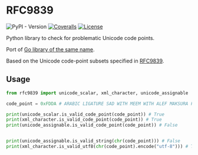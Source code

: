 # RFC9839

![PyPI - Version](https://img.shields.io/pypi/v/rfc9839?style=for-the-badge)
[![Coveralls](https://img.shields.io/coverallsCoverage/github/elliotwutingfeng/rfc9839?logo=coveralls&style=for-the-badge)](https://coveralls.io/github/elliotwutingfeng/rfc9839?branch=main)
[![License](https://img.shields.io/badge/LICENSE-GPL--3.0-GREEN?style=for-the-badge)](LICENSE)

Python library to check for problematic Unicode code points.

Port of [Go library of the same name](https://github.com/timbray/rfc9839).

Based on the Unicode code-point subsets specified in [RFC9839](https://www.rfc-editor.org/rfc/rfc9839.html).

## Usage

```python
from rfc9839 import unicode_scalar, xml_character, unicode_assignable

code_point = 0xFDDA # ARABIC LIGATURE SAD WITH MEEM WITH ALEF MAKSURA FINAL FORM

print(unicode_scalar.is_valid_code_point(code_point)) # True
print(xml_character.is_valid_code_point(code_point)) # True
print(unicode_assignable.is_valid_code_point(code_point)) # False


print(unicode_assignable.is_valid_string(chr(code_point))) # False
print(xml_character.is_valid_utf8(chr(code_point).encode("utf-8"))) # True
```
